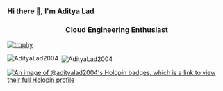 ### Hi there 👋, I'm Aditya Lad

<h3 align="center">Cloud Engineering Enthusiast</h3>


[![trophy](https://github-profile-trophy.vercel.app/?username=AdityaLad2004)](https://github.com/AdityaLad2004/github-profile-trophy)

<p><img align="left" src="https://github-readme-stats.vercel.app/api/top-langs?username=AdityaLad2004&show_icons=true&locale=en&layout=compact" alt="AdityaLad2004" /></p>

<p>&nbsp;<img align="center" src="https://github-readme-stats.vercel.app/api?username=AdityaLad2004&show_icons=true&locale=en" alt="AdityaLad2004" /></p>

[![An image of @adityalad2004's Holopin badges, which is a link to view their full Holopin profile](https://holopin.me/adityalad2004)](https://holopin.io/@adityalad2004)

